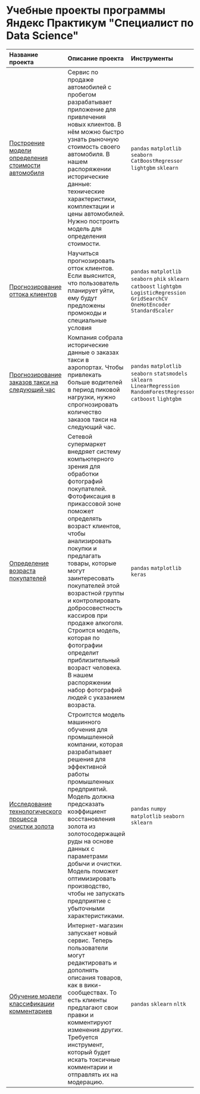# Учебные проекты программы Яндекс Практикум "Cпециалист по Data Science"

| Название проекта           | Описание проекта          | Инструменты                  |
|  :--------------------|  :--------------------| :--------------------
| [Построение модели определения стоимости автомобиля](https://github.com/Grigoranne/yandex_practicum/tree/main/project_auto_price)  |Сервис по продаже автомобилей с пробегом разрабатывает приложение для привлечения новых клиентов. В нём можно быстро узнать рыночную стоимость своего автомобиля. В нашем распоряжении исторические данные: технические характеристики, комплектации и цены автомобилей. Нужно построить модель для определения стоимости. | `pandas` `matplotlib` `seaborn` `CatBoostRegressor` `lightgbm` `sklearn` |
| [Прогнозирование оттока клиентов](https://github.com/Grigoranne/yandex_practicum/tree/main/project_ottok_klientov) | Научиться прогнозировать отток клиентов. Если выяснится, что пользователь планирует уйти, ему будут предложены промокоды и специальные условия| `pandas` `matplotlib` `seaborn` `phik` `sklearn` `catboost` `lightgbm` `LogisticRegression` `GridSearchCV` `OneHotEncoder` `StandardScaler` |
| [Прогнозирование заказов такси на следующий час](https://github.com/Grigoranne/yandex_practicum/tree/main/project_zakaz_taxi) | Компания собрала исторические данные о заказах такси в аэропортах. Чтобы привлекать больше водителей в период пиковой нагрузки, нужно спрогнозировать количество заказов такси на следующий час. | `pandas` `matplotlib` `seaborn` `statsmodels` `sklearn` `LinearRegression` `RandomForestRegressor` `catboost` `lightgbm` |
|[Определение возраста покупателей](https://github.com/Grigoranne/yandex_practicum/tree/main/project_opredelenie_vozrasta) | Сетевой супермаркет внедряет систему компьютерного зрения для обработки фотографий покупателей. Фотофиксация в прикассовой зоне поможет определять возраст клиентов, чтобы анализировать покупки и предлагать товары, которые могут заинтересовать покупателей этой возрастной группы и контролировать добросовестность кассиров при продаже алкоголя. Строится модель, которая по фотографии определит приблизительный возраст человека. В нашем распоряжении набор фотографий людей с указанием возраста. | `pandas` `matplotlib` `keras`|
|[Исследование технологического процесса очистки золота](https://github.com/Grigoranne/yandex_practicum/tree/main/project_vosstanovlenie_zolota)|Строитстся модель машинного обучения для промышленной компании, которая разрабатывает решения для эффективной работы промышленных предприятий. Модель должна предсказать коэффициент восстановления золота из золотосодержащей руды на основе данных с параметрами добычи и очистки. Модель поможет оптимизировать производство, чтобы не запускать предприятие с убыточными характеристиками.|`pandas` `numpy` `matplotlib` `seaborn` `sklearn`|
|[Обучение модели классификации комментариев](https://github.com/Grigoranne/yandex_practicum/tree/main/project_nlp_toxic_comments)|Интернет-магазин запускает новый сервис. Теперь пользователи могут редактировать и дополнять описания товаров, как в вики-сообществах. То есть клиенты предлагают свои правки и комментируют изменения других. Требуется инструмент, который будет искать токсичные комментарии и отправлять их на модерацию.| `pandas` `sklearn` `nltk`|
